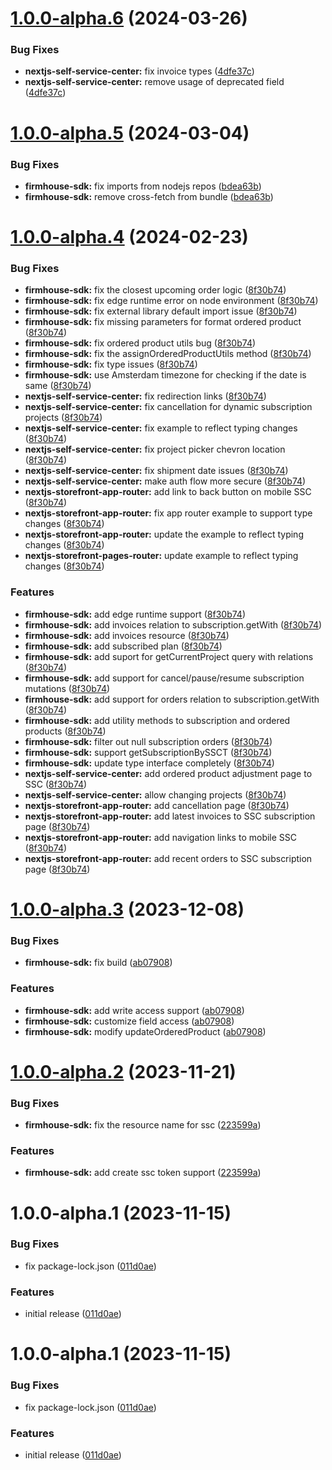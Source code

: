 # [1.0.0-alpha.6](https://github.com/firmhouse/firmhouse-sdk/compare/firmhouse-sdk-v1.0.0-alpha.5...firmhouse-sdk-v1.0.0-alpha.6) (2024-03-26)


### Bug Fixes

* **nextjs-self-service-center:** fix invoice types ([4dfe37c](https://github.com/firmhouse/firmhouse-sdk/commit/4dfe37c691c4a02f4fe8aed0bbf3e40c1d5a46a3))
* **nextjs-self-service-center:** remove usage of deprecated field ([4dfe37c](https://github.com/firmhouse/firmhouse-sdk/commit/4dfe37c691c4a02f4fe8aed0bbf3e40c1d5a46a3))

# [1.0.0-alpha.5](https://github.com/firmhouse/firmhouse-sdk/compare/firmhouse-sdk-v1.0.0-alpha.4...firmhouse-sdk-v1.0.0-alpha.5) (2024-03-04)


### Bug Fixes

* **firmhouse-sdk:** fix imports from nodejs repos ([bdea63b](https://github.com/firmhouse/firmhouse-sdk/commit/bdea63b5ca66e1bdd8abab42a88bb22acc8d45cb))
* **firmhouse-sdk:** remove cross-fetch from bundle ([bdea63b](https://github.com/firmhouse/firmhouse-sdk/commit/bdea63b5ca66e1bdd8abab42a88bb22acc8d45cb))

# [1.0.0-alpha.4](https://github.com/firmhouse/firmhouse-sdk/compare/firmhouse-sdk-v1.0.0-alpha.3...firmhouse-sdk-v1.0.0-alpha.4) (2024-02-23)


### Bug Fixes

* **firmhouse-sdk:** fix  the closest upcoming order logic ([8f30b74](https://github.com/firmhouse/firmhouse-sdk/commit/8f30b741ee3cae8446b9f7dbc9454a4006544576))
* **firmhouse-sdk:** fix edge runtime error on node environment ([8f30b74](https://github.com/firmhouse/firmhouse-sdk/commit/8f30b741ee3cae8446b9f7dbc9454a4006544576))
* **firmhouse-sdk:** fix external library default import issue ([8f30b74](https://github.com/firmhouse/firmhouse-sdk/commit/8f30b741ee3cae8446b9f7dbc9454a4006544576))
* **firmhouse-sdk:** fix missing parameters for format ordered product ([8f30b74](https://github.com/firmhouse/firmhouse-sdk/commit/8f30b741ee3cae8446b9f7dbc9454a4006544576))
* **firmhouse-sdk:** fix ordered product utils bug ([8f30b74](https://github.com/firmhouse/firmhouse-sdk/commit/8f30b741ee3cae8446b9f7dbc9454a4006544576))
* **firmhouse-sdk:** fix the assignOrderedProductUtils method ([8f30b74](https://github.com/firmhouse/firmhouse-sdk/commit/8f30b741ee3cae8446b9f7dbc9454a4006544576))
* **firmhouse-sdk:** fix type issues ([8f30b74](https://github.com/firmhouse/firmhouse-sdk/commit/8f30b741ee3cae8446b9f7dbc9454a4006544576))
* **firmhouse-sdk:** use Amsterdam timezone for checking if the date is same ([8f30b74](https://github.com/firmhouse/firmhouse-sdk/commit/8f30b741ee3cae8446b9f7dbc9454a4006544576))
* **nextjs-self-service-center:** fix  redirection links ([8f30b74](https://github.com/firmhouse/firmhouse-sdk/commit/8f30b741ee3cae8446b9f7dbc9454a4006544576))
* **nextjs-self-service-center:** fix cancellation for dynamic subscription projects ([8f30b74](https://github.com/firmhouse/firmhouse-sdk/commit/8f30b741ee3cae8446b9f7dbc9454a4006544576))
* **nextjs-self-service-center:** fix example to reflect typing changes ([8f30b74](https://github.com/firmhouse/firmhouse-sdk/commit/8f30b741ee3cae8446b9f7dbc9454a4006544576))
* **nextjs-self-service-center:** fix project picker chevron location ([8f30b74](https://github.com/firmhouse/firmhouse-sdk/commit/8f30b741ee3cae8446b9f7dbc9454a4006544576))
* **nextjs-self-service-center:** fix shipment date issues ([8f30b74](https://github.com/firmhouse/firmhouse-sdk/commit/8f30b741ee3cae8446b9f7dbc9454a4006544576))
* **nextjs-self-service-center:** make auth flow more secure ([8f30b74](https://github.com/firmhouse/firmhouse-sdk/commit/8f30b741ee3cae8446b9f7dbc9454a4006544576))
* **nextjs-storefront-app-router:** add link to back button on mobile SSC ([8f30b74](https://github.com/firmhouse/firmhouse-sdk/commit/8f30b741ee3cae8446b9f7dbc9454a4006544576))
* **nextjs-storefront-app-router:** fix app router example to support type changes ([8f30b74](https://github.com/firmhouse/firmhouse-sdk/commit/8f30b741ee3cae8446b9f7dbc9454a4006544576))
* **nextjs-storefront-app-router:** update the example to reflect typing changes ([8f30b74](https://github.com/firmhouse/firmhouse-sdk/commit/8f30b741ee3cae8446b9f7dbc9454a4006544576))
* **nextjs-storefront-pages-router:** update example to reflect typing changes ([8f30b74](https://github.com/firmhouse/firmhouse-sdk/commit/8f30b741ee3cae8446b9f7dbc9454a4006544576))


### Features

* **firmhouse-sdk:** add edge runtime support ([8f30b74](https://github.com/firmhouse/firmhouse-sdk/commit/8f30b741ee3cae8446b9f7dbc9454a4006544576))
* **firmhouse-sdk:** add invoices relation to subscription.getWith ([8f30b74](https://github.com/firmhouse/firmhouse-sdk/commit/8f30b741ee3cae8446b9f7dbc9454a4006544576))
* **firmhouse-sdk:** add invoices resource ([8f30b74](https://github.com/firmhouse/firmhouse-sdk/commit/8f30b741ee3cae8446b9f7dbc9454a4006544576))
* **firmhouse-sdk:** add subscribed plan ([8f30b74](https://github.com/firmhouse/firmhouse-sdk/commit/8f30b741ee3cae8446b9f7dbc9454a4006544576))
* **firmhouse-sdk:** add suport for getCurrentProject query with relations ([8f30b74](https://github.com/firmhouse/firmhouse-sdk/commit/8f30b741ee3cae8446b9f7dbc9454a4006544576))
* **firmhouse-sdk:** add support for cancel/pause/resume subscription mutations ([8f30b74](https://github.com/firmhouse/firmhouse-sdk/commit/8f30b741ee3cae8446b9f7dbc9454a4006544576))
* **firmhouse-sdk:** add support for orders relation to subscription.getWith ([8f30b74](https://github.com/firmhouse/firmhouse-sdk/commit/8f30b741ee3cae8446b9f7dbc9454a4006544576))
* **firmhouse-sdk:** add utility methods to subscription and ordered products ([8f30b74](https://github.com/firmhouse/firmhouse-sdk/commit/8f30b741ee3cae8446b9f7dbc9454a4006544576))
* **firmhouse-sdk:** filter out null subscription orders ([8f30b74](https://github.com/firmhouse/firmhouse-sdk/commit/8f30b741ee3cae8446b9f7dbc9454a4006544576))
* **firmhouse-sdk:** support getSubscriptionBySSCT ([8f30b74](https://github.com/firmhouse/firmhouse-sdk/commit/8f30b741ee3cae8446b9f7dbc9454a4006544576))
* **firmhouse-sdk:** update type interface completely ([8f30b74](https://github.com/firmhouse/firmhouse-sdk/commit/8f30b741ee3cae8446b9f7dbc9454a4006544576))
* **nextjs-self-service-center:** add ordered product adjustment page to SSC ([8f30b74](https://github.com/firmhouse/firmhouse-sdk/commit/8f30b741ee3cae8446b9f7dbc9454a4006544576))
* **nextjs-self-service-center:** allow changing projects ([8f30b74](https://github.com/firmhouse/firmhouse-sdk/commit/8f30b741ee3cae8446b9f7dbc9454a4006544576))
* **nextjs-storefront-app-router:** add cancellation page ([8f30b74](https://github.com/firmhouse/firmhouse-sdk/commit/8f30b741ee3cae8446b9f7dbc9454a4006544576))
* **nextjs-storefront-app-router:** add latest invoices to SSC subscription page ([8f30b74](https://github.com/firmhouse/firmhouse-sdk/commit/8f30b741ee3cae8446b9f7dbc9454a4006544576))
* **nextjs-storefront-app-router:** add navigation links to mobile SSC ([8f30b74](https://github.com/firmhouse/firmhouse-sdk/commit/8f30b741ee3cae8446b9f7dbc9454a4006544576))
* **nextjs-storefront-app-router:** add recent orders to SSC subscription page ([8f30b74](https://github.com/firmhouse/firmhouse-sdk/commit/8f30b741ee3cae8446b9f7dbc9454a4006544576))

# [1.0.0-alpha.3](https://github.com/firmhouse/firmhouse-sdk/compare/firmhouse-sdk-v1.0.0-alpha.2...firmhouse-sdk-v1.0.0-alpha.3) (2023-12-08)


### Bug Fixes

* **firmhouse-sdk:** fix build ([ab07908](https://github.com/firmhouse/firmhouse-sdk/commit/ab07908c793018ad08bbc73c40101bb292b3096a))


### Features

* **firmhouse-sdk:** add write access support ([ab07908](https://github.com/firmhouse/firmhouse-sdk/commit/ab07908c793018ad08bbc73c40101bb292b3096a))
* **firmhouse-sdk:** customize field access ([ab07908](https://github.com/firmhouse/firmhouse-sdk/commit/ab07908c793018ad08bbc73c40101bb292b3096a))
* **firmhouse-sdk:** modify updateOrderedProduct ([ab07908](https://github.com/firmhouse/firmhouse-sdk/commit/ab07908c793018ad08bbc73c40101bb292b3096a))

# [1.0.0-alpha.2](https://github.com/firmhouse/firmhouse-sdk/compare/firmhouse-sdk-v1.0.0-alpha.1...firmhouse-sdk-v1.0.0-alpha.2) (2023-11-21)


### Bug Fixes

* **firmhouse-sdk:** fix the resource name for ssc ([223599a](https://github.com/firmhouse/firmhouse-sdk/commit/223599a8ccfc31ab92713314c0275097c74166cc))


### Features

* **firmhouse-sdk:** add create ssc token support ([223599a](https://github.com/firmhouse/firmhouse-sdk/commit/223599a8ccfc31ab92713314c0275097c74166cc))

# 1.0.0-alpha.1 (2023-11-15)


### Bug Fixes

* fix package-lock.json ([011d0ae](https://github.com/firmhouse/firmhouse-sdk/commit/011d0ae22d714e4752bbf91b9f43db4ef678822c))


### Features

* initial release ([011d0ae](https://github.com/firmhouse/firmhouse-sdk/commit/011d0ae22d714e4752bbf91b9f43db4ef678822c))

# 1.0.0-alpha.1 (2023-11-15)


### Bug Fixes

* fix package-lock.json ([011d0ae](https://github.com/firmhouse/firmhouse-sdk/commit/011d0ae22d714e4752bbf91b9f43db4ef678822c))


### Features

* initial release ([011d0ae](https://github.com/firmhouse/firmhouse-sdk/commit/011d0ae22d714e4752bbf91b9f43db4ef678822c))
